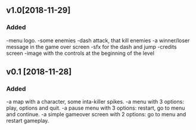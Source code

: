 ## v1.0[2018-11-29]
### Added
-menu logo.
-some enemies
-dash attack, that kill enemies
-a winner/loser message in the game over screen
-sfx for the dash and jump
-credits screen
-image with the controls at the beginning of the level

## v0.1 [2018-11-28]
### Added
-a map with a character, some inta-killer spikes.
-a menu with 3 options: play, options and quit.
-a pause menu with 3 options: restart, go to menu and continue.
-a simple gameover screen with 2 options: go to menu and restart gameplay.
